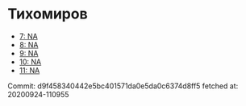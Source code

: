 # Тихомиров
- [7: NA](7.md)
- [8: NA](8.md)
- [9: NA](9.md)
- [10: NA](10.md)
- [11: NA](11.md)

Commit: d9f458340442e5bc401571da0e5da0c6374d8ff5
 fetched at: 20200924-110955
